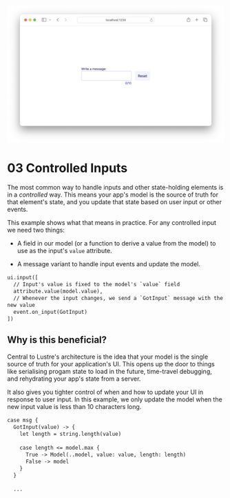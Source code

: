 ![](./header.png)

# 03 Controlled Inputs

The most common way to handle inputs and other state-holding elements is in a
_controlled_ way. This means your app's model is the source of truth for that
element's state, and you update that state based on user input or other events.

This example shows what that means in practice. For any controlled input we need
two things:

- A field in our model (or a function to derive a value from the model) to use
  as the input's `value` attribute.

- A message variant to handle input events and update the model.

```gleam
ui.input([
  // Input's value is fixed to the model's `value` field
  attribute.value(model.value),
  // Whenever the input changes, we send a `GotInput` message with the new value
  event.on_input(GotInput)
])
```

## Why is this beneficial?

Central to Lustre's architecture is the idea that your model is the single source
of truth for your application's UI. This opens up the door to things like serialising
progam state to load in the future, time-travel debugging, and rehydrating your
app's state from a server.

It also gives you tighter control of when and how to update your UI in response
to user input. In this example, we only update the model when the new input
value is less than 10 characters long.

```gleam
case msg {
  GotInput(value) -> {
    let length = string.length(value)

    case length <= model.max {
      True -> Model(..model, value: value, length: length)
      False -> model
    }
  }

  ...
```
